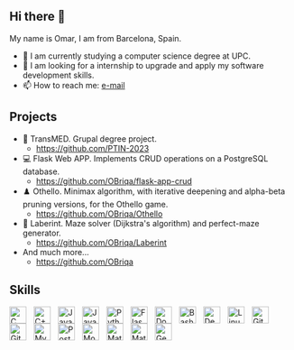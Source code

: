 ## Hi there 👋

My name is Omar, I am from Barcelona, Spain.

- 🔭 I am currently studying a computer science degree at UPC.
- 👯 I am looking for a internship to upgrade and apply my software development skills.
- 📫 How to reach me: [e-mail](mailto:omar.briqa@estudiantat.upc.edu)

## Projects

- 💊 TransMED. Grupal degree project.
  - https://github.com/PTIN-2023
- 💻 Flask Web APP. Implements CRUD operations on a PostgreSQL database.
  - https://github.com/OBriqa/flask-app-crud
- ♟️ Othello. Minimax algorithm, with iterative deepening and alpha-beta pruning versions, for the Othello game.
  - https://github.com/OBriqa/Othello
- 🔎 Laberint. Maze solver (Dijkstra's algorithm) and perfect-maze generator.
  - https://github.com/OBriqa/Laberint
- And much more...
  - https://github.com/OBriqa

## Skills

<img align="left" alt="C"           width="30px" style="padding-right:10px;" src="https://cdn.jsdelivr.net/gh/devicons/devicon/icons/c/c-original.svg"/>
<img align="left" alt="C++"         width="30px" style="padding-right:10px;" src="https://cdn.jsdelivr.net/gh/devicons/devicon/icons/cplusplus/cplusplus-original.svg"/>
<img align="left" alt="Java"        width="30px" style="padding-right:10px;" src="https://cdn.jsdelivr.net/gh/devicons/devicon/icons/java/java-original.svg"/>
<img align="left" alt="Javascript"  width="30px" style="padding-right:10px;" src="https://cdn.jsdelivr.net/gh/devicons/devicon/icons/javascript/javascript-original.svg"/>
<img align="left" alt="Python"      width="30px" style="padding-right:10px;" src="https://cdn.jsdelivr.net/gh/devicons/devicon/icons/python/python-original.svg"/>
<img align="left" alt="Flask"       width="30px" style="padding-right:10px;" src="https://seekicon.com/free-icon-download/flask_8.svg"/>
<img align="left" alt="Docker"      width="30px" style="padding-right:10px;" src="https://cdn.jsdelivr.net/gh/devicons/devicon/icons/docker/docker-original.svg"/>
<img align="left" alt="Bash"        width="30px" style="padding-right:10px;" src="https://cdn.jsdelivr.net/gh/devicons/devicon/icons/bash/bash-original.svg"/>
<img align="left" alt="Debian"      width="30px" style="padding-right:10px;" src="https://cdn.jsdelivr.net/gh/devicons/devicon/icons/debian/debian-original-wordmark.svg"/>
<img align="left" alt="Linux"       width="30px" style="padding-right:10px;" src="https://cdn.jsdelivr.net/gh/devicons/devicon/icons/linux/linux-original.svg"/>
<img align="left" alt="Git"         width="30px" style="padding-right:10px;" src="https://cdn.jsdelivr.net/gh/devicons/devicon/icons/git/git-original.svg"/>
<img align="left" alt="Github"      width="30px" style="padding-right:10px;" src="https://cdn.jsdelivr.net/gh/devicons/devicon/icons/github/github-original.svg"/>
<img align="left" alt="MySQL"       width="30px" style="padding-right:10px;" src="https://cdn.jsdelivr.net/gh/devicons/devicon/icons/mysql/mysql-original-wordmark.svg"/>
<img align="left" alt="PostgreSQL"  width="30px" style="padding-right:10px;" src="https://cdn.jsdelivr.net/gh/devicons/devicon/icons/postgresql/postgresql-original-wordmark.svg"/>
<img align="left" alt="MongoDB"     width="30px" style="padding-right:10px;" src="https://cdn.jsdelivr.net/gh/devicons/devicon/icons/mongodb/mongodb-original-wordmark.svg"/>
<img align="left" alt="MatLab"      width="30px" style="padding-right:10px;" src="https://cdn.jsdelivr.net/gh/devicons/devicon/icons/matlab/matlab-original.svg"/>
<img align="left" alt="Mathematica" width="30px" style="padding-right:10px;" src="https://upload.wikimedia.org/wikipedia/commons/thumb/2/20/Mathematica_Logo.svg/983px-Mathematica_Logo.svg.png"/>
<img align="left" alt="GeoGebra"    width="30px" style="padding-right:10px;" src="https://upload.wikimedia.org/wikipedia/commons/thumb/5/57/Geogebra.svg/2048px-Geogebra.svg.png"/>

<br/>
